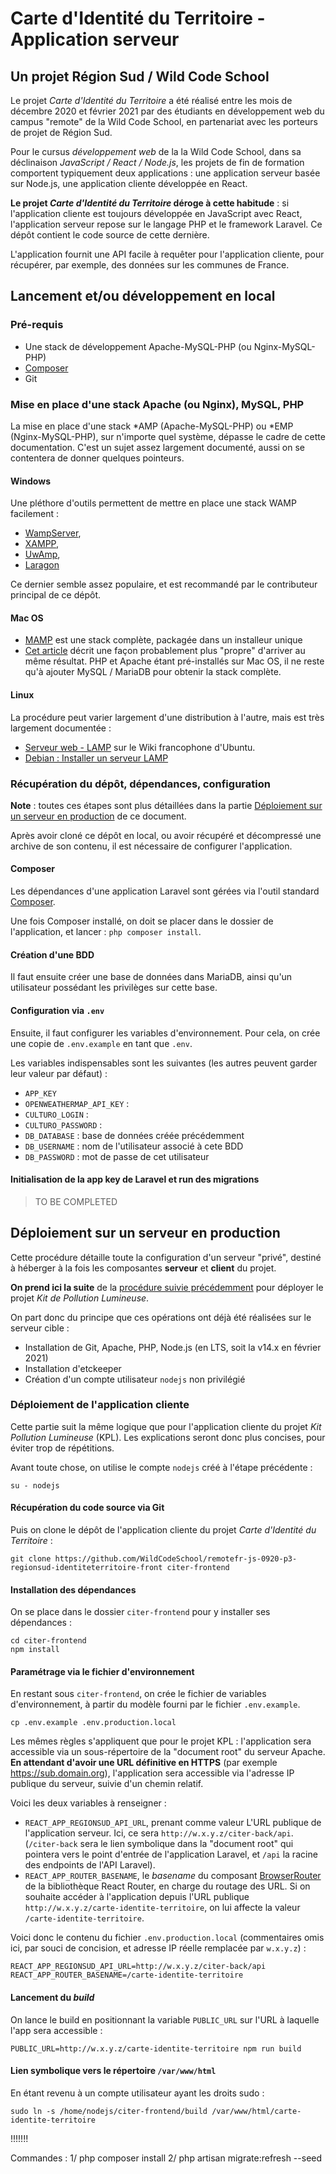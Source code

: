 # Carte d'Identité du Territoire - Application serveur

## Un projet Région Sud / Wild Code School

Le projet *Carte d'Identité du Territoire* a été réalisé entre les mois de décembre 2020 et février 2021 par des étudiants en développement web du campus "remote" de la Wild Code School, en partenariat avec les porteurs de projet de Région Sud.

Pour le cursus *développement web* de la  la Wild Code School, dans sa déclinaison *JavaScript / React / Node.js*, les projets de fin de formation comportent typiquement deux applications : une application serveur basée sur Node.js, une application cliente développée en React.

**Le projet *Carte d'Identité du Territoire* déroge à cette habitude** : si l'application cliente est toujours développée en JavaScript avec React, l'application serveur repose sur le langage PHP et le framework Laravel. Ce dépôt contient le code source de cette dernière.

L'application fournit une API facile à requêter pour l'application cliente, pour récupérer, par exemple, des données sur les communes de France.

## Lancement et/ou développement en local

### Pré-requis

* Une stack de développement Apache-MySQL-PHP (ou Nginx-MySQL-PHP)
* [Composer](https://getcomposer.org/)
* Git

### Mise en place d'une stack Apache (ou Nginx), MySQL, PHP

La mise en place d'une stack *AMP (Apache-MySQL-PHP) ou *EMP (Nginx-MySQL-PHP), sur n'importe quel système, dépasse le cadre de cette documentation. C'est un sujet assez largement documenté, aussi on se contentera de donner quelques pointeurs.

#### Windows

Une pléthore d'outils permettent de mettre en place une stack WAMP facilement :

* [WampServer](https://www.wampserver.com/en/),
* [XAMPP](https://www.apachefriends.org/index.html),
* [UwAmp](https://www.uwamp.com/fr/),
* [Laragon](https://laragon.org/)

Ce dernier semble assez populaire, et est recommandé par le contributeur principal de ce dépôt.

#### Mac OS

* [MAMP](https://www.mamp.info/en/downloads/) est une stack complète, packagée dans un installeur unique
* [Cet article](https://buzut.net/se-passer-de-mamp-mac-stack-mamp-native/) décrit une façon probablement plus "propre" d'arriver au même résultat. PHP et Apache étant pré-installés sur Mac OS, il ne reste qu'à ajouter MySQL / MariaDB pour obtenir la stack complète.

#### Linux

La procédure peut varier largement d'une distribution à l'autre, mais est très largement documentée :

* [Serveur web - LAMP](http://doc.ubuntu-fr.org/lamp) sur le Wiki francophone d'Ubuntu.
* [Debian : Installer un serveur LAMP](https://www.linuxtricks.fr/wiki/debian-installer-un-serveur-lamp-apache-mysql-php)

### Récupération du dépôt, dépendances, configuration

**Note** : toutes ces étapes sont plus détaillées dans la partie [Déploiement sur un serveur en production](#déploiement-sur-un-serveur-en-production) de ce document.

Après avoir cloné ce dépôt en local, ou avoir récupéré et décompressé une archive de son contenu, il est nécessaire de configurer l'application.

#### Composer

Les dépendances d'une application Laravel sont gérées via l'outil standard [Composer](https://getcomposer.org/).

Une fois Composer installé, on doit se placer dans le dossier de l'application, et lancer : `php composer install`.

#### Création d'une BDD

Il faut ensuite créer une base de données dans MariaDB, ainsi qu'un utilisateur possédant les privilèges sur cette base.

#### Configuration via `.env`

Ensuite, il faut configurer les variables d'environnement. Pour cela, on crée une copie de `.env.example` en tant que `.env`.

Les variables indispensables sont les suivantes (les autres peuvent garder leur valeur par défaut) :

* `APP_KEY`
* `OPENWEATHERMAP_API_KEY` :
* `CULTURO_LOGIN` :
* `CULTURO_PASSWORD` :
* `DB_DATABASE` : base de données créée précédemment
* `DB_USERNAME` : nom de l'utilisateur associé à cete BDD
* `DB_PASSWORD` : mot de passe de cet utilisateur

#### Initialisation de la app key de Laravel et run des migrations

> TO BE COMPLETED

## Déploiement sur un serveur en production

Cette procédure détaille toute la configuration d'un serveur "privé", destiné à héberger à la fois les composantes **serveur** et **client** du projet.

**On prend ici la suite** de la [procédure suivie précédemment](https://github.com/WildCodeSchool/remotefr-js-0920-p3-regionsud-pollutionlumineuse-strapi#déploiement-sur-un-serveur-en-production) pour déployer le projet *Kit de Pollution Lumineuse*.

On part donc du principe que ces opérations ont déjà été réalisées sur le serveur cible :

* Installation de Git, Apache, PHP, Node.js (en LTS, soit la v14.x en février 2021)
* Installation d'etckeeper
* Création d'un compte utilisateur `nodejs` non privilégié

### Déploiement de l'application cliente

Cette partie suit la même logique que pour l'application cliente du projet *Kit Pollution Lumineuse* (KPL). Les explications seront donc plus concises, pour éviter trop de répétitions.

Avant toute chose, on utilise le compte `nodejs` créé à l'étape précédente :

    su - nodejs

#### Récupération du code source via Git

Puis on clone le dépôt de l'application cliente du projet *Carte d'Identité du Territoire* :

    git clone https://github.com/WildCodeSchool/remotefr-js-0920-p3-regionsud-identiteterritoire-front citer-frontend

#### Installation des dépendances

On se place dans le dossier `citer-frontend` pour y installer ses dépendances :

    cd citer-frontend
    npm install

#### Paramétrage via le fichier d'environnement

En restant sous `citer-frontend`, on crée le fichier de variables d'environnement, à partir du modèle fourni par le fichier `.env.example`.

    cp .env.example .env.production.local

Les mêmes règles s'appliquent que pour le projet KPL : l'application sera accessible via un sous-répertoire de la "document root" du serveur Apache. **En attendant d'avoir une URL définitive en HTTPS** (par exemple <https://sub.domain.org>), l'application sera accessible via l'adresse IP publique du serveur, suivie d'un chemin relatif.

Voici les deux variables à renseigner :

* `REACT_APP_REGIONSUD_API_URL`, prenant comme valeur L'URL publique de l'application serveur. Ici, ce sera `http://w.x.y.z/citer-back/api`. (`/citer-back` sera le lien symbolique dans la "document root" qui pointera vers le point d'entrée de l'application Laravel, et `/api` la racine des endpoints de l'API Laravel).
* `REACT_APP_ROUTER_BASENAME`, le _basename_ du composant [BrowserRouter](https://reactrouter.com/web/api/BrowserRouter) de la bibliothèque React Router, en charge du routage des URL. Si on souhaite accéder à l'application depuis l'URL publique `http://w.x.y.z/carte-identite-territoire`, on lui affecte la valeur `/carte-identite-territoire`.

Voici donc le contenu du fichier `.env.production.local` (commentaires omis ici, par souci de concision, et adresse IP réelle remplacée par `w.x.y.z`) :

```
REACT_APP_REGIONSUD_API_URL=http://w.x.y.z/citer-back/api
REACT_APP_ROUTER_BASENAME=/carte-identite-territoire
```

#### Lancement du _build_

On lance le build en positionnant la variable `PUBLIC_URL` sur l'URL à laquelle l'app sera accessible :

    PUBLIC_URL=http://w.x.y.z/carte-identite-territoire npm run build

#### Lien symbolique vers le répertoire `/var/www/html`

En étant revenu à un compte utilisateur ayant les droits sudo :

    sudo ln -s /home/nodejs/citer-frontend/build /var/www/html/carte-identite-territoire


!!!!!!!

Commandes :
1/ php composer install
2/ php artisan migrate:refresh --seed
